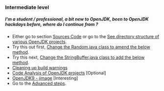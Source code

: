 ### Intermediate level

##### I'm a student / professional, a bit new to OpenJDK, been to OpenJDK hackdays before, where do I continue from ?

- Either go to section [Sources Code](../source-code/source_code.md) or go to the [See directory structure of various OpenJDK projects](../intermediate-steps/see_directory_structure_of_various_openjdk_projects.md).
- Try this out first, [Change the Random.java class to amend the below method](../intermediate-steps/change_the_randomjava_class_to_amend_the_below_method.md).
- Try this next, [Change the StringBuffer.java class to add the below method](../intermediate-steps/change_the_stringbufferjava_class_to_add_the_below_method.md).
- [Cleaning up build warnings](../intermediate-steps/cleaning_up_build_warnings.md)
- [Code Analysis of OpenJDK projects](../intermediate-steps/code_analysis_of_openjdk_projects.md) [Optional]
- [OpenJDK9 - jimage](../intermediate-steps/openjdk9-jimage.md) [Interesting]
- Go to the [Advanced steps](../how-to-navigate/advanced_steps.md).